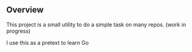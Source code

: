 ## Overview

This project is a small utility to do a simple task on many repos. (work in progress)

I use this as a pretext to learn Go
